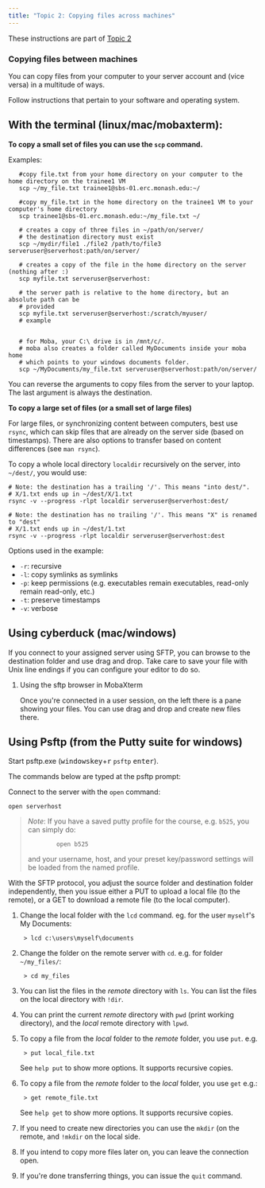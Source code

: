 ```yaml
---
title: "Topic 2: Copying files across machines"
---
```


These instructions are part of [Topic 2](./#copying-files)

### Copying files between machines

You can copy files from your computer to your server account and (vice versa) in a multitude of ways.

Follow instructions that pertain to your software and operating system.

With the terminal (linux/mac/mobaxterm):
-------------------

**To copy a small set of files you can use the `scp` command.**

   
   Examples:
       
       #copy file.txt from your home directory on your computer to the home directory on the trainee1 VM 
       scp ~/my_file.txt trainee1@sbs-01.erc.monash.edu:~/
       
       #copy my_file.txt in the home directory on the trainee1 VM to your computer's home directory
       scp trainee1@sbs-01.erc.monash.edu:~/my_file.txt ~/
       
       # creates a copy of three files in ~/path/on/server/
	   # the destination directory must exist
       scp ~/mydir/file1 ./file2 /path/to/file3 serveruser@serverhost:path/on/server/

       # creates a copy of the file in the home directory on the server (nothing after :)
	   scp myfile.txt serveruser@serverhost:

       # the server path is relative to the home directory, but an absolute path can be
	   # provided
	   scp myfile.txt serveruser@serverhost:/scratch/myuser/
	   # example

		   
       # for Moba, your C:\ drive is in /mnt/c/.
	   # moba also creates a folder called MyDocuments inside your moba home
	   # which points to your windows documents folder.
	   scp ~/MyDocuments/my_file.txt serveruser@serverhost:path/on/server/
	   


You can reverse the arguments to copy files from the server to your laptop. The last argument is always the destination.

**To copy a large set of files (or a small set of large files)**

For large files, or synchronizing content between computers, best use
`rsync`, which can skip files that are already on the server side
(based on timestamps). There are also options to transfer based on
content differences (see `man rsync`).

To copy a whole local directory `localdir` recursively on the server, into `~/dest/`,
you would use:

    # Note: the destination has a trailing '/'. This means "into dest/".
	# X/1.txt ends up in ~/dest/X/1.txt
    rsync -v --progress -rlpt localdir serveruser@serverhost:dest/

    # Note: the destination has no trailing '/'. This means "X" is renamed to "dest"
	# X/1.txt ends up in ~/dest/1.txt
	rsync -v --progress -rlpt localdir serveruser@serverhost:dest

Options used in the example:

   - `-r`: recursive
   - `-l`: copy symlinks as symlinks
   - `-p`: keep permissions (e.g. executables remain executables, read-only remain read-only, etc.)
   - `-t`: preserve timestamps
   - `-v`: verbose

Using cyberduck (mac/windows)
--------------


   If you connect to your assigned server using SFTP, you can browse to the destination folder and use drag and drop.
   Take care to save your file with Unix line endings if you can configure your editor to do so.

1. Using the sftp browser in MobaXterm

   Once you're connected in a user session, on the left there is a pane showing your files. You can use drag and drop
   and create new files there.

Using Psftp (from the Putty suite for windows)
-----------------

Start psftp.exe (<kbd>windowskey</kbd>+<kbd>r</kbd> `psftp` <kbd>enter</kbd>).

The commands below are typed at the psftp prompt:

Connect to the server with the `open` command:

    open serverhost

> *Note*: If you have a saved putty profile for the course, e.g. `b525`, you can simply do:
>
>             open b525
>
> and your username, host, and your preset key/password settings will be loaded from the named profile.

With the SFTP protocol, you adjust the source folder and destination folder independently, then you issue
either a PUT to upload a local file (to the remote), or a GET to download a remote file (to the local computer).

1. Change the local folder with the `lcd` command. eg. for the user `myself`'s My Documents:

        > lcd c:\users\myself\documents

1. Change the folder on the remote server with `cd`. e.g. for folder `~/my_files/`:

        > cd my_files

1. You can list the files in the _remote_ directory with `ls`. You can list the files on the local
   directory with `!dir`.

1. You can print the current _remote_ directory with `pwd` (print working directory), and the _local_ remote directory
   with `lpwd`.

1. To copy a file from the _local_ folder to the _remote_ folder, you use `put`. e.g.

        > put local_file.txt

   See `help put` to show more options. It supports recursive copies.

1. To copy a file from the _remote_ folder to the _local_ folder, you use `get` e.g.:

        > get remote_file.txt

   See `help get` to show more options. It supports recursive copies.

1. If you need to create new directories you can use the `mkdir` (on the remote, and
   `!mkdir` on the local side.

1. If you intend to copy more files later on, you can leave the connection open.

1. If you're done transferring things, you can issue the `quit` command.
